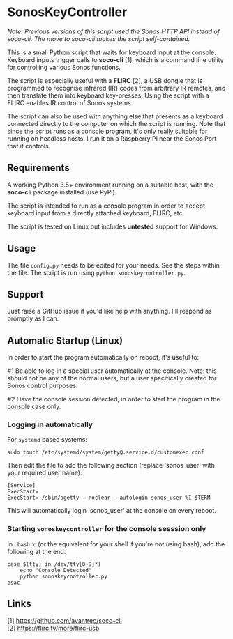 # SonosKeyController

*Note: Previous versions of this script used the Sonos HTTP API instead of soco-cli. The move to soco-cli makes the script self-contained.*

This is a small Python script that waits for keyboard input at the console. Keyboard inputs trigger calls to **soco-cli** [1], which is a command line utility for controlling various Sonos functions.

The script is especially useful with a **FLIRC** [2], a USB dongle that is programmed to recognise infrared (IR) codes from arbitrary IR remotes, and then translate them into keyboard key-presses. Using the script with a FLIRC enables IR control of Sonos systems.

The script can also be used with anything else that presents as a keyboard connected directly to the computer on which the script is running. Note that since the script runs as a console program, it's only really suitable for running on headless hosts. I run it on a Raspberry Pi near the Sonos Port that it controls.

## Requirements

A working Python 3.5+ environment running on a suitable host, with the **soco-cli** package installed (use PyPi).

The script is intended to run as a console program in order to accept keyboard input from a directly attached keyboard, FLIRC, etc.

The script is tested on Linux but includes **untested** support for Windows.

## Usage

The file `config.py` needs to be edited for your needs. See the steps within the file. The script is run using `python sonoskeycontroller.py`.

## Support

Just raise a GitHub issue if you'd like help with anything. I'll respond as promptly as I can.

## Automatic Startup (Linux)

In order to start the program automatically on reboot, it's useful to:

#1 Be able to log in a special user automatically at the console. Note: this should not be any of the normal users, but a user specifically created for Sonos control purposes.

#2 Have the console session detected, in order to start the program in the console case only.

### Logging in automatically

For `systemd` based systems:

```
sudo touch /etc/systemd/system/getty@.service.d/customexec.conf
```

Then edit the file to add the following section (replace 'sonos_user' with your required user name):

```
[Service]
ExecStart=
ExecStart=-/sbin/agetty --noclear --autologin sonos_user %I $TERM
```

This will automatically login 'sonos_user' at the console on every reboot.

### Starting `sonoskeycontroller` for the console sesssion only

In `.bashrc` (or the equivalent for your shell if you're not using bash), add the following at the end.

```
case $(tty) in /dev/tty[0-9]*)
    echo "Console Detected"
    python sonoskeycontroller.py
esac
```

## Links
[1] https://github.com/avantrec/soco-cli \
[2] https://flirc.tv/more/flirc-usb
